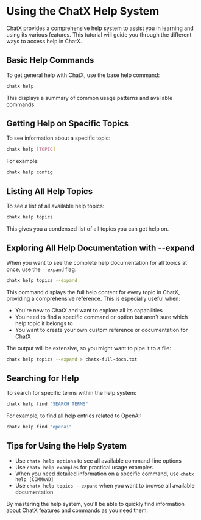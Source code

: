 # Using the ChatX Help System

ChatX provides a comprehensive help system to assist you in learning and using its various features. This tutorial will guide you through the different ways to access help in ChatX.

## Basic Help Commands

To get general help with ChatX, use the base help command:

```bash
chatx help
```

This displays a summary of common usage patterns and available commands.

## Getting Help on Specific Topics

To see information about a specific topic:

```bash
chatx help [TOPIC]
```

For example:

```bash
chatx help config
```

## Listing All Help Topics

To see a list of all available help topics:

```bash
chatx help topics
```

This gives you a condensed list of all topics you can get help on.

## Exploring All Help Documentation with --expand

When you want to see the complete help documentation for all topics at once, use the `--expand` flag:

```bash
chatx help topics --expand
```

This command displays the full help content for every topic in ChatX, providing a comprehensive reference. This is especially useful when:

- You're new to ChatX and want to explore all its capabilities
- You need to find a specific command or option but aren't sure which help topic it belongs to
- You want to create your own custom reference or documentation for ChatX

The output will be extensive, so you might want to pipe it to a file:

```bash
chatx help topics --expand > chatx-full-docs.txt
```

## Searching for Help

To search for specific terms within the help system:

```bash
chatx help find "SEARCH TERMS"
```

For example, to find all help entries related to OpenAI:

```bash
chatx help find "openai"
```

## Tips for Using the Help System

- Use `chatx help options` to see all available command-line options
- Use `chatx help examples` for practical usage examples
- When you need detailed information on a specific command, use `chatx help [COMMAND]`
- Use `chatx help topics --expand` when you want to browse all available documentation

By mastering the help system, you'll be able to quickly find information about ChatX features and commands as you need them.